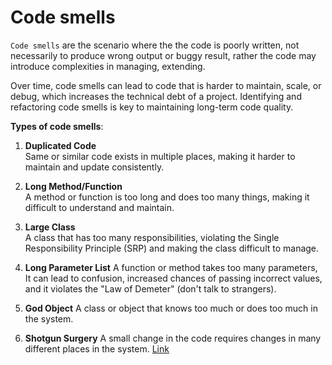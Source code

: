 # Code smells

`Code smells` are the scenario where the the code is poorly written, not necessarily to produce wrong output or buggy result, rather the code may introduce complexities in managing, extending.

Over time, code smells can lead to code that is harder to maintain, scale, or debug, which increases the technical debt of a project. Identifying and refactoring code smells is key to maintaining long-term code quality.

**Types of code smells**:

1. **Duplicated Code**  
   Same or similar code exists in multiple places, making it harder to maintain and update consistently.

2. **Long Method/Function**  
   A method or function is too long and does too many things, making it difficult to understand and maintain.

3. **Large Class**  
   A class that has too many responsibilities, violating the Single Responsibility Principle (SRP) and making the class difficult to manage.

4. **Long Parameter List**
   A function or method takes too many parameters, It can lead to confusion, increased chances of passing incorrect values, and it violates the "Law of Demeter" (don't talk to strangers).

5. **God Object**
   A class or object that knows too much or does too much in the system.

6. **Shotgun Surgery**
   A small change in the code requires changes in many different places in the system. [Link](https://refactoring.guru/smells/shotgun-surgery)

